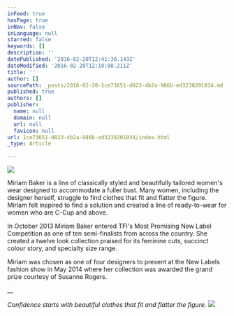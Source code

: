 ```yaml
---
inFeed: true
hasPage: true
inNav: false
inLanguage: null
starred: false
keywords: []
description: ''
datePublished: '2016-02-20T12:41:30.143Z'
dateModified: '2016-02-20T12:19:08.211Z'
title: ''
author: []
sourcePath: _posts/2016-02-20-1ce73651-d023-4b2a-986b-ed3238201034.md
published: true
authors: []
publisher:
  name: null
  domain: null
  url: null
  favicon: null
url: 1ce73651-d023-4b2a-986b-ed3238201034/index.html
_type: Article

---
```

![](https://the-grid-user-content.s3-us-west-2.amazonaws.com/e905a12b-1ded-4a09-9aef-eca83184785c.jpg)

Miriam Baker is a line of classically styled and beautifully tailored women's wear designed to accommodate a fuller bust. Many women, including the designer herself, struggle to find clothes that fit and flatter the figure. Miriam felt inspired to find a solution and created a line of ready-to-wear for women who are C-Cup and above.

In October 2013 Miriam Baker entered TFI's Most Promising New Label Competition as one of ten semi-finalists from across the country. She created a twelve look collection praised for its feminine cuts, succinct colour story, and specialty size range.

Miriam was chosen as one of four designers to present at the New Labels fashion show in May 2014 where her collection was awarded the grand prize courtesy of Susanne Rogers. 

__

_Confidence starts with beautiful clothes that fit and flatter the figure._
![](https://the-grid-user-content.s3-us-west-2.amazonaws.com/2a77d1f0-d34a-42fa-b79a-014e142f19cc.jpg)